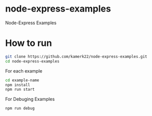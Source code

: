 # node-express-examples
Node-Express Examples

# How to run
```sh
git clone https://github.com/kamerk22/node-express-examples.git
cd node-express-examples
```
For each example
```sh
cd example-name
npm install
npm run start
```
For Debuging Examples
```sh
npm run debug
```